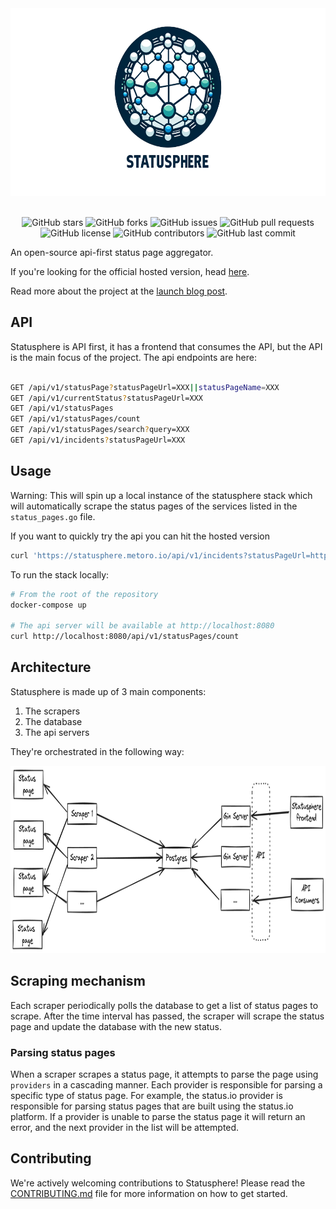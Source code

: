 <div align="center">
<img src="./docs/static/statusphere-white-wide.png" height="300" alt="Statusphere logo">
</div>
<br/>

<div align="center">

![GitHub stars](https://img.shields.io/github/stars/metoro-io/statusphere?style=social)
![GitHub forks](https://img.shields.io/github/forks/metoro-io/statusphere?style=social)
![GitHub issues](https://img.shields.io/github/issues/metoro-io/statusphere)
![GitHub pull requests](https://img.shields.io/github/issues-pr/metoro-io/statusphere)
![GitHub license](https://img.shields.io/github/license/metoro-io/statusphere)
![GitHub contributors](https://img.shields.io/github/contributors/metoro-io/statusphere)
![GitHub last commit](https://img.shields.io/github/last-commit/metoro-io/statusphere)

</div>

An open-source api-first status page aggregator.

If you're looking for the official hosted version, head [here](https://metoro.io/statusphere).

Read more about the project at the [launch blog post](https://metoro.io/blog/statusphere).

## API

Statusphere is API first, it has a frontend that consumes the API, but the API is the main focus of the project.
The api endpoints are here:

```bash

GET /api/v1/statusPage?statusPageUrl=XXX||statusPageName=XXX
GET /api/v1/currentStatus?statusPageUrl=XXX
GET /api/v1/statusPages
GET /api/v1/statusPages/count
GET /api/v1/statusPages/search?query=XXX
GET /api/v1/incidents?statusPageUrl=XXX

```

## Usage

Warning: This will spin up a local instance of the statusphere stack which will automatically scrape the status pages of
the services listed in the `status_pages.go` file.

If you want to quickly try the api you can hit the hosted version
```bash
curl 'https://statusphere.metoro.io/api/v1/incidents?statusPageUrl=https://www.githubstatus.com' | jq
```

To run the stack locally:

```bash
# From the root of the repository
docker-compose up

# The api server will be available at http://localhost:8080
curl http://localhost:8080/api/v1/statusPages/count
```

## Architecture

Statusphere is made up of 3 main components:

1. The scrapers
2. The database
3. The api servers

They're orchestrated in the following way:

<div align="center">
<img src="./docs/static/statusphere-architecture-white.png" height="300" alt="Statusphere logo">
</div>


## Scraping mechanism

Each scraper periodically polls the database to get a list of status pages to scrape. 
After the time interval has passed, the scraper will scrape the status page and update the database with the new status.

### Parsing status pages

When a scraper scrapes a status page, it attempts to parse the page using `providers` in a cascading manner.
Each provider is responsible for parsing a specific type of status page. For example, the status.io provider is responsible for parsing status pages that are built using the status.io platform.
If a provider is unable to parse the status page it will return an error, and the next provider in the list will be attempted.


## Contributing

We're actively welcoming contributions to Statusphere! Please read the [CONTRIBUTING.md](CONTRIBUTING.md) file for more information on how to get started.